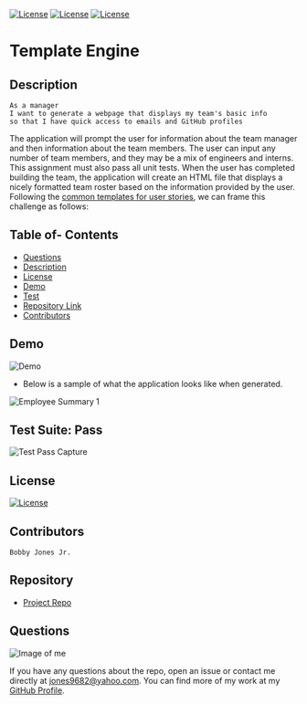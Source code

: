 
[![License](http://img.shields.io/:MadeBy-BJonesJr-lightgreen?logo=gitHub)](https://github.com/jones9682/Template-Engine)
[![License](https://img.shields.io/github/repo-size/jones9682/Good-README-Generator?logo=gitHub)](https://github.com/jones9682/Template-Engine)
[![License](https://img.shields.io/github/languages/top/jones9682/Good-README-Generator?logo=github&logoColor=yellow)](https://github.com/jones9682/Template-Engine)

# **Template Engine**

## Description

```
As a manager
I want to generate a webpage that displays my team's basic info
so that I have quick access to emails and GitHub profiles
```

The application will prompt the user for information about the team manager and then information about the team members. The user can input any number of team members, and they may be a mix of engineers and interns. This assignment must also pass all unit tests. When the user has completed building the team, the application will create an HTML file that displays a nicely formatted team roster based on the information provided by the user. Following the [common templates for user stories](https://en.wikipedia.org/wiki/User_story#Common_templates), we can frame this challenge as follows:

## Table of- Contents
- [Questions](#Questions)
- [Description](#Description)
- [License](#License)
- [Demo](#Demo)
- [Test](#Test)
- [Repository Link](#Repository)
- [Contributors](#Contributors) 

## Demo

![Demo](../Assets/TemplateEngineDemo.gif)

* Below is a sample of what the application looks like when generated.

![Employee Summary 1](../Assets/myteam.jpg)

## Test Suite: Pass

![Test Pass Capture](../Assets/TestSuitePass.jpg)

## License

[![License](http://img.shields.io/:license-MIT-blue.svg)](./LICENSE)

## Contributors
``
Bobby Jones Jr.
``
## Repository

- [Project Repo](https://github.com/jones9682/Template-Engine)

## Questions

![Image of me](https://avatars3.githubusercontent.com/u/64339522?v=4)


If you have any questions about the repo, open an issue or contact me directly at jones9682@yahoo.com. You can find more of my work at my [GitHub Profile](https://github.com/jones9682).
  
  